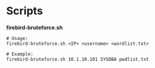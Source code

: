# Scripts

**firebird-bruteforce.sh**
```
# Usage:
firebird-bruteforce.sh <IP> <username> <wordlist.txt>

# Example:
firebird-bruteforce.sh 10.1.10.101 SYSDBA pwdlist.txt
```
